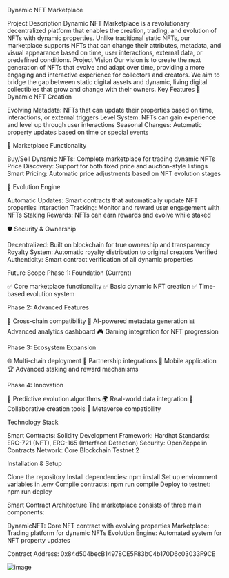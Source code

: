 Dynamic NFT Marketplace


Project Description
Dynamic NFT Marketplace is a revolutionary decentralized platform that enables the creation, trading, and evolution of NFTs with dynamic properties. Unlike traditional static NFTs, our marketplace supports NFTs that can change their attributes, metadata, and visual appearance based on time, user interactions, external data, or predefined conditions.
Project Vision
Our vision is to create the next generation of NFTs that evolve and adapt over time, providing a more engaging and interactive experience for collectors and creators. We aim to bridge the gap between static digital assets and dynamic, living digital collectibles that grow and change with their owners.
Key Features
🌟 Dynamic NFT Creation

Evolving Metadata: NFTs that can update their properties based on time, interactions, or external triggers
Level System: NFTs can gain experience and level up through user interactions
Seasonal Changes: Automatic property updates based on time or special events

🛒 Marketplace Functionality

Buy/Sell Dynamic NFTs: Complete marketplace for trading dynamic NFTs
Price Discovery: Support for both fixed price and auction-style listings
Smart Pricing: Automatic price adjustments based on NFT evolution stages

🔄 Evolution Engine

Automatic Updates: Smart contracts that automatically update NFT properties
Interaction Tracking: Monitor and reward user engagement with NFTs
Staking Rewards: NFTs can earn rewards and evolve while staked

🛡️ Security & Ownership

Decentralized: Built on blockchain for true ownership and transparency
Royalty System: Automatic royalty distribution to original creators
Verified Authenticity: Smart contract verification of all dynamic properties

Future Scope
Phase 1: Foundation (Current)

✅ Core marketplace functionality
✅ Basic dynamic NFT creation
✅ Time-based evolution system

Phase 2: Advanced Features

🔄 Cross-chain compatibility
🤖 AI-powered metadata generation
📊 Advanced analytics dashboard
🎮 Gaming integration for NFT progression

Phase 3: Ecosystem Expansion

🌐 Multi-chain deployment
🤝 Partnership integrations
📱 Mobile application
🏆 Advanced staking and reward mechanisms

Phase 4: Innovation

🔮 Predictive evolution algorithms
🌍 Real-world data integration
🎨 Collaborative creation tools
🚀 Metaverse compatibility

Technology Stack

Smart Contracts: Solidity
Development Framework: Hardhat
Standards: ERC-721 (NFT), ERC-165 (Interface Detection)
Security: OpenZeppelin Contracts
Network: Core Blockchain Testnet 2

Installation & Setup

Clone the repository
Install dependencies: npm install
Set up environment variables in .env
Compile contracts: npm run compile
Deploy to testnet: npm run deploy

Smart Contract Architecture
The marketplace consists of three main components:

DynamicNFT: Core NFT contract with evolving properties
Marketplace: Trading platform for dynamic NFTs
Evolution Engine: Automated system for NFT property updates

Contract Address:
0x84d504becB14978CE5F83bC4b170D6c03033F9CE

![image](https://github.com/user-attachments/assets/eda02d31-578d-4ab7-97b3-ce77924dd553)
